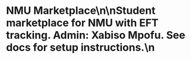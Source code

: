 # NMU Marketplace\n\nStudent marketplace for NMU with EFT tracking. Admin: Xabiso Mpofu. See docs for setup instructions.\n